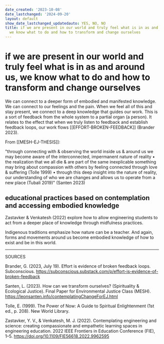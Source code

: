 ```yaml
---
date_created: '2023-10-08'
date_lastchanged: '2024-09-20'
layout: default
show_date_lastchanged_updatedauto: YES, NO, NO
title: if we are present in our world and truly feel what is in as and around us,
  we know what to do and how to transform and change ourselves
---
```


# if we are present in our world and truly feel what is in as and around us, we know what to do and how to transform and change ourselves

We can connect to a deeper form of embodied and manifested knowledge. We can connect to our feelings and the pain. When we feel all of this and stay present, we connect to a deep knowledge that guides our work. This is a sort of feedback from the whole system to a partial organ (a person). It relates to the effect that when we truly listen to feedback and establish feedback loops, our work flows [[EFFORT-BROKEN-FEEDBACK]] (Brander 2023).

From [[MESH-EJ-THESIS]]:

"through connecting with & observing the world inside us &
around us we may become aware of the interconnected,
impermanent nature of reality • the realization that we all
die & are part of the same inexplicable something may bring
about compassion with others by feeling connected through
love & suffering (Tolle 1999) • through this deep insight
into the nature of reality, our understanding of who we are
changes and allows us to operate from a new place (Tubali
2019)"
(Santen 2023)


## educational practices based on contemplation and accessing embodied knowledge
Zastavker & Venkatesh (2022) explore how to allow engineering students to act from a deeper place of knowledge through midfulness practices.

Indigenous traditions emphasize how nature can be a teacher. And again, forms and movements around us become embodied knowledge of how to exist and be in this world. 
________
SOURCES

Brander, G. (2023, July 19). Effort is evidence of broken feedback loops. Subconscious. https://subconscious.substack.com/p/effort-is-evidence-of-broken-feedback

Santen, L. (2023). How can we transform ourselves? (Spirituality & Ecological Justice). Final Paper for Environmental Justice Class (MESH). https://leonsanten.info/contemplatingChangeForEJ.html

Tolle, E. (1999). The Power of Now: A Guide to Spiritual Enlightenment (1st ed., p. 208). New World Library.

Zastavker, Y. V., & Venkatesh, M. J. (2022). Contemplating engineering and science: creating compassionate and empathetic learning spaces in engineering education. 2022 IEEE Frontiers in Education Conference (FIE), 1–5. https://doi.org/10.1109/FIE56618.2022.9962595
